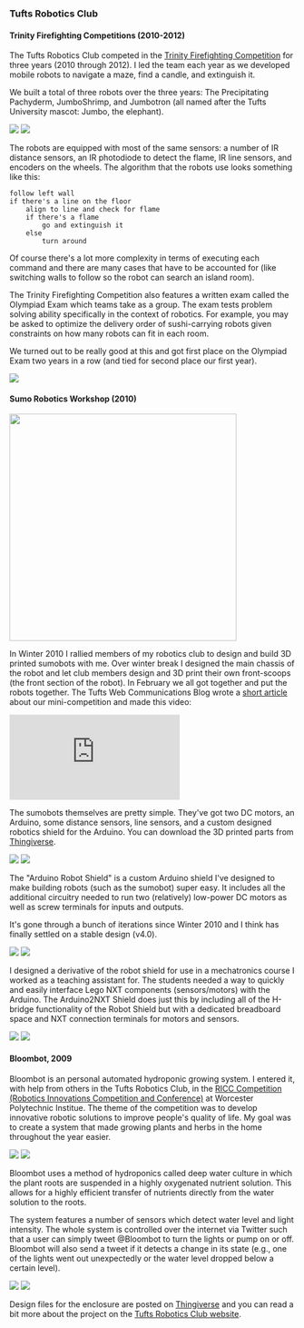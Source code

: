 ### Tufts Robotics Club

#### Trinity Firefighting Competitions (2010-2012)

The Tufts Robotics Club competed in the <a href="http://www.trincoll.edu/events/robot/">Trinity Firefighting Competition</a> for three years (2010 through 2012). I led the team each year as we developed mobile robots to navigate a maze, find a candle, and extinguish it.

We built a total of three robots over the three years: The Precipitating Pachyderm, JumboShrimp, and Jumbotron (all named after the Tufts University mascot: Jumbo, the elephant).

<div class="image-row">
    <img src="http://farm6.staticflickr.com/5105/5589937339_188f872503_z.jpg">
    <img src="http://farm6.staticflickr.com/5303/5592029001_bb9c67663e_z.jpg">
</div>

The robots are equipped with most of the same sensors: a number of IR distance sensors, an IR photodiode to detect the flame, IR line sensors, and encoders on the wheels. The algorithm that the robots use looks something like this:

```
follow left wall
if there's a line on the floor
    align to line and check for flame
    if there's a flame
        go and extinguish it
    else
        turn around
```

Of course there's a lot more complexity in terms of executing each command and there are many cases that have to be accounted for (like switching walls to follow so the robot can search an island room).

The Trinity Firefighting Competition also features a written exam called the Olympiad Exam which teams take as a group. The exam tests problem solving ability specifically in the context of robotics. For example, you may be asked to optimize the delivery order of sushi-carrying robots given constraints on how many robots can fit in each room.

We turned out to be really good at this and got first place on the Olympiad Exam two years in a row (and tied for second place our first year).

<div class="image-row">
    <img src="content/tufts_robotics_club/2012_trinity_firefighting_success.jpg" style="max-width:80%">
</div>

#### Sumo Robotics Workshop (2010)

<div class="image-row">
    <img src="content/tufts_robotics_club/sumo_collaboration.jpeg" width="400">
</div>

In Winter 2010 I rallied members of my robotics club to design and build 3D printed sumobots with me. Over winter break I designed the main chassis of the robot and let club members design and 3D print their own front-scoops (the front section of the robot). In February we all got together and put the robots together. The Tufts Web Communications Blog wrote a <a href="http://enews.tufts.edu/stories/1642/2010/03/31/WillLangford">short article</a> about our mini-competition and made this video:

<div class="image-row">
    <iframe src="http://www.youtube.com/embed/Jp-x0tJwwCU" frameborder="0" allowfullscreen style="max-width:100%"></iframe>
</div>

The sumobots themselves are pretty simple. They've got two DC motors, an Arduino, some distance sensors, line sensors, and a custom designed robotics shield for the Arduino. You can download the 3D printed parts from <a href="http://www.thingiverse.com/thing:1548">Thingiverse</a>.

<div class="image-row">
    <img src="content/tufts_robotics_club/sumobot.jpeg">
    <img src="content/tufts_robotics_club/sumobot_pcb.jpeg">
</div>

The "Arduino Robot Shield" is a custom Arduino shield I've designed to make building robots (such as the sumobot) super easy. It includes all the additional circuitry needed to run two (relatively) low-power DC motors as well as screw terminals for inputs and outputs.


It's gone through a bunch of iterations since Winter 2010 and I think has finally settled on a stable design (v4.0).

<div class="image-row" style="max-height:80%">
    <img src="content/tufts_robotics_club/sumobot_pcb_design.jpeg">
    <img src="content/tufts_robotics_club/robot_shield_v4.0.png">
</div>

I designed a derivative of the robot shield for use in a mechatronics course I worked as a teaching assistant for. The students needed a way to quickly and easily interface Lego NXT components (sensors/motors) with the Arduino. The Arduino2NXT Shield does just this by including all of the H-bridge functionality of the Robot Shield but with a dedicated breadboard space and NXT connection terminals for motors and sensors.

<div class="image-row">
    <img src="content/tufts_robotics_club/arduino2nxt.png">
    <img src="content/tufts_robotics_club/arduino2nxt_with_motors.png">
</div>

#### Bloombot, 2009

Bloombot is an personal automated hydroponic growing system. I entered it, with help from others in the Tufts Robotics Club, in the <a href="http://ricc.wpi.edu/">RICC Competition (Robotics Innovations Competition and Conference)</a> at Worcester Polytechnic Institue. The theme of the competition was to develop innovative robotic solutions to improve people's quality of life. My goal was to create a system that made growing plants and herbs in the home throughout the year easier.

<div class="image-row">
    <img src="content/tufts_robotics_club/bloombot.jpg">
    <img src="http://farm3.staticflickr.com/2549/4096958429_a3e7b430ff_z.jpg?zz=1">
</div>

Bloombot uses a method of hydroponics called deep water culture in which the plant roots are suspended in a highly oxygenated nutrient solution. This allows for a highly efficient transfer of nutrients directly from the water solution to the roots.


The system features a number of sensors which detect water level and light intensity. The whole system is controlled over the internet via Twitter such that a user can simply tweet @Bloombot to turn the lights or pump on or off. Bloombot will also send a tweet if it detects a change in its state (e.g., one of the lights went out unexpectedly or the water level dropped below a certain level).

<div class="image-row">
    <img src="http://farm5.staticflickr.com/4070/4515065677_d1fcb230ce_b.jpg">
    <img src="http://farm3.staticflickr.com/2671/4079356190_cf9219fa61.jpg">
</div>

Design files for the enclosure are posted on <a href="http://www.thingiverse.com/thing:1190">Thingiverse</a> and you can read a bit more about the project on the <a href="https://sites.google.com/site/tuftsroboticsclub/current-projects/bloombot">Tufts Robotics Club website</a>.